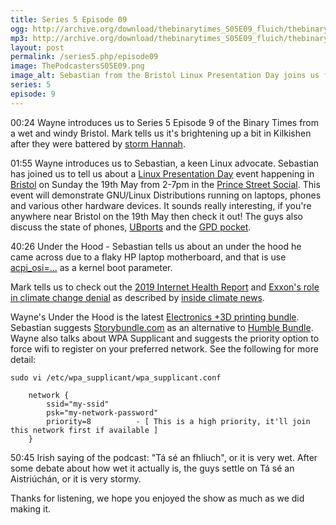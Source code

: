 ```yaml
---
title: Series 5 Episode 09
ogg: http://archive.org/download/thebinarytimes_S05E09_fluich/thebinarytimes_S05E09_fluich.ogg
mp3: http://archive.org/download/thebinarytimes_S05E09_fluich/thebinarytimes_S05E09_fluich.mp3
layout: post
permalink: /series5.php/episode09
image: ThePodcastersS05E09.png
image_alt: Sebastian from the Bristol Linux Presentation Day joins us for a chat
series: 5
episode: 9
---
```

00:24 Wayne introduces us to Series 5 Episode 9 of the Binary Times from a wet and windy Bristol. Mark tells us it's brightening up a bit in Kilkishen after they were battered by [storm Hannah](https://merrionstreet.ie/MerrionStreet/en/News-Room/News/NDFEM_Statement_on_Preparations_for_Storm_Hannah.html).</p>

01:55 Wayne introduces us to Sebastian, a keen Linux advocate. Sebastian has joined us to tell us about a [Linux Presentation Day](http://linux-presentation-day.org.uk/) event happening in [Bristol](http://facebook.com/LPDBristolUK) on Sunday the 19th May from 2-7pm in the [Prince Street Social](http://princestreetsocial.com/). This event will demonstrate GNU/Linux Distributions running on laptops, phones and various other hardware devices. It sounds really interesting, if you're anywhere near Bristol on the 19th May then check it out! The guys also discuss the state of phones, [UBports](https://ubports.com/) and the [GPD pocket](https://www.gpd.hk/gpdpocket/).

40:26 Under the Hood - Sebastian tells us about an under the hood he came across due to a flaky HP laptop motherboard, and that is use [acpi_osi=...](https://askubuntu.com/questions/28848/what-does-the-kernel-boot-parameter-set-acpi-osi-linux-do) as a kernel boot parameter.

Mark tells us to check out the [2019 Internet Health Report](https://internethealthreport.org/2019/) and [Exxon's role in climate change denial](https://insideclimatenews.org/news/15092015/Exxons-own-research-confirmed-fossil-fuels-role-in-global-warming) as described by [inside climate news](https://insideclimatenews.org).

Wayne's Under the Hood is the latest [Electronics +3D printing bundle](https://www.humblebundle.com/books/electronics-3d-printing-make-books). Sebastian suggests [Storybundle.com](https://storybundle.com) as an alternative to [Humble Bundle](https://www.humblebundle.com). Wayne also talks about WPA Supplicant and suggests the priority option to force wifi to register on your preferred network. See the following for more detail:

`sudo vi /etc/wpa_supplicant/wpa_supplicant.conf`
```
    network {
        ssid="my-ssid"
        psk="my-network-password"
        priority=8          - [ This is a high priority, it'll join this network first if available ]
    }
```

50:45 Irish saying of the podcast: "T&aacute; s&eacute; an fhliuch", or it is very wet. After some debate about how wet it actually is, the guys settle on T&aacute; s&eacute; an Aistri&uacute;ch&aacute;n, or it is very stormy.

Thanks for listening, we hope you enjoyed the show as much as we did making it.

